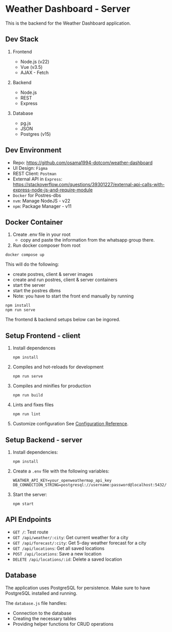 # Weather Dashboard - Server

This is the backend for the Weather Dashboard application.

## Dev Stack
1. Frontend
   - Node.js (v22)
   - Vue (v3.5)
   - AJAX - Fetch

2. Backend
   - Node.js
   - REST
   - Express

3. Database
   - pg.js
   - JSON
   - Postgres (v15)


## Dev Environment
- Repo: https://github.com/osama1994-dotcom/weather-dashboard
- UI Design: `Figma`
- REST Client: `Postman`
- External API in `Express`: https://stackoverflow.com/questions/39301227/external-api-calls-with-express-node-js-and-require-module
- `Docker` for Postres-dbs
- `nvm`: Manage NodeJS - v22
- `npm`: Package Manager - v11


## Docker Container
1. Create .env file in your root
   - copy and paste the information from the whatsapp group there.
2. Run docker composer from root
```
docker compose up
```
This will do the following:
- create postres, client & server images
- create and run postres, client & server containers
- start the server
- start the postres dbms
- Note: you have to start the front end manually by running
```
npm install
npm run serve
```
The frontend & backend setups below can be ingored.


 ## Setup Frontend - client
1. Install dependences
   ```
   npm install
   ```

2. Compiles and hot-reloads for development
   ```
   npm run serve
   ```

3. Compiles and minifies for production
   ```
   npm run build
   ```

4. Lints and fixes files
   ```
   npm run lint
   ```

5. Customize configuration
See [Configuration Reference](https://cli.vuejs.org/config/).



## Setup Backend - server
1. Install dependencies:
   ```
   npm install
   ```

2. Create a `.env` file with the following variables:
   ```
   WEATHER_API_KEY=your_openweathermap_api_key
   DB_CONNECTION_STRING=postgresql://username:password@localhost:5432/weather_app
   ```

3. Start the server:
   ```
   npm start
   ```

## API Endpoints
- `GET /`: Test route
- `GET /api/weather/:city`: Get current weather for a city
- `GET /api/forecast/:city`: Get 5-day weather forecast for a city
- `GET /api/locations`: Get all saved locations
- `POST /api/locations`: Save a new location
- `DELETE /api/locations/:id`: Delete a saved location

## Database
The application uses PostgreSQL for persistence. Make sure to have PostgreSQL installed and running.

The `database.js` file handles:
- Connection to the database
- Creating the necessary tables
- Providing helper functions for CRUD operations
